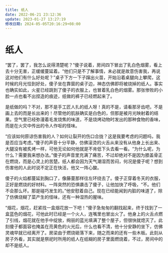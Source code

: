 ```yaml
---
title: 纸人
date: 2022-06-21 23:12:36
update: 2023-01-27 13:27:19
修改日期: 2024-05-05T20:16:29+08:00
---
```


# 纸人

“罢了，罢了，我怎么说得清楚呢？”傻子说着，房间四下冒出了乳白色烟雾，看上去十分无害，正缓缓蔓延着。“他们只是不了解事情，未必就是故意伤害我，再说这对他们有什么好处呢？”桌子下方一下子蹿出火苗，开始沿着桌腿向上攀爬，这时候的月光恰到好处，傻子坐在靠窗的桌子边，神态仿佛即将被烧掉的纸人。事实也确实如此，火星已经跳到了傻子的衣服上，也冒着乳白色的烟雾。那张惨败的小脸一点也看不出捏造的痕迹，纸做的裤子已经燃起来了。

是纸做的吗？不对，那不是手工匠人扎的纸人呀！真的不是，请看那牙齿吧，不是画上去的而是长出来的！尽管他的肌肤确实是白色的，但那是被月光映射着的结果。空气里已经弥漫着毛发烧焦的味道，不是烧烤动物时发出的那种食物的香味，而是在火灾中传出的令人作呕的怪味。

“应该如何原谅伤害我的人？如何让裂开的伤口合拢？这是我要考虑的问题吗，我是否应当考虑。”傻子的声音十分平静，仿佛滚烫的火舌从来没有从他身上长出来、大腿没有被炙烤一样，可他无论如何他就是不肯低下头去看一看。“为什么呢，为什么？需要我来想办法。”傻子的声音里充满了痛苦，不过却绝对不是因为膝盖骨正在燃烧，而是心灵上的苦楚。纸人都会因为天气潮湿而苦闷，何况是傻子呢？想到伤害他的人此时说不定正在快活，他又一阵心酸。

傻子的火焰都蔓延到胸口了，像藤蔓那样往左环绕去了。傻子正穿着冬天的衣服，正好是燃烧的好材料。一阵突然的恐惧袭击了傻子，让他加快了呼吸，“不。他们不会那么坏。那是碰巧发生的。”他安慰着自己。现在已经能闻到内脏的味道了，除了仿佛烧糊了菜产生的怪味，还有一种湿热的腥味。

“烟花，烟花，赶紧找一盒烟花放一下吧！”傻子急匆匆的翻找起来，终于找到了一盒蓝色的烟花，可他此时已经是一个火人，连嘴里也冒出火了。他身上的火舌点燃了引线，烟花就在他手中绽放，绚丽的蓝光填满了整个屋子，但很快就熄灭了。此刻傻子都面容也掩盖在亮黄色的火光后，什么也看不清，他十分安静的坐下，仿佛灵魂早就已经离开了。房梁由于燃烧砸落下来，随之而来的还有一些木板。此刻从房子外看，其实就是祭祀时所用的纸人在纸糊的房子里面燃烧着，不过，房间中的却不是纸人。